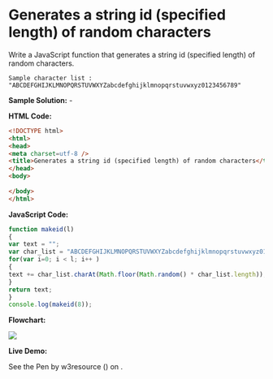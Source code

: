 # Generates a string id (specified length) of random characters

Write a JavaScript function that generates a string id (specified length) of random characters.

```
Sample character list : "ABCDEFGHIJKLMNOPQRSTUVWXYZabcdefghijklmnopqrstuvwxyz0123456789"

```

**Sample Solution:** -

**HTML Code:**

```html
<!DOCTYPE html>
<html>
<head>
<meta charset=utf-8 />
<title>Generates a string id (specified length) of random characters</title>
</head>
<body>
  
</body>
</html>

```

**JavaScript Code:**

```js
function makeid(l)
{
var text = "";
var char_list = "ABCDEFGHIJKLMNOPQRSTUVWXYZabcdefghijklmnopqrstuvwxyz0123456789";
for(var i=0; i < l; i++ )
{  
text += char_list.charAt(Math.floor(Math.random() * char_list.length));
}
return text;
}
console.log(makeid(8));

```

**Flowchart:**

![](https://www.w3resource.com/w3r_images/javascript-function-exercise-20.png)

**Live Demo:**

<section class="expand-codepen"><p data-height="380" data-theme-id="0" data-slug-hash="WZEgKy" data-default-tab="js,result" data-user="w3resource" data-embed-version="2" data-pen-title="JavaScript - Generates a string id (specified length) of random characters-function-ex- 20" data-editable="true" class="codepen">See the Pen by w3resource () on .</p><codepen></codepen></section>